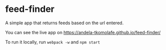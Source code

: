 # feed-finder

A simple app that returns feeds based on the url entered. 

You can see the live app on https://andela-tkomolafe.github.io/feed-finder/

To run it locally, run `webpack -w` and `npm start`
